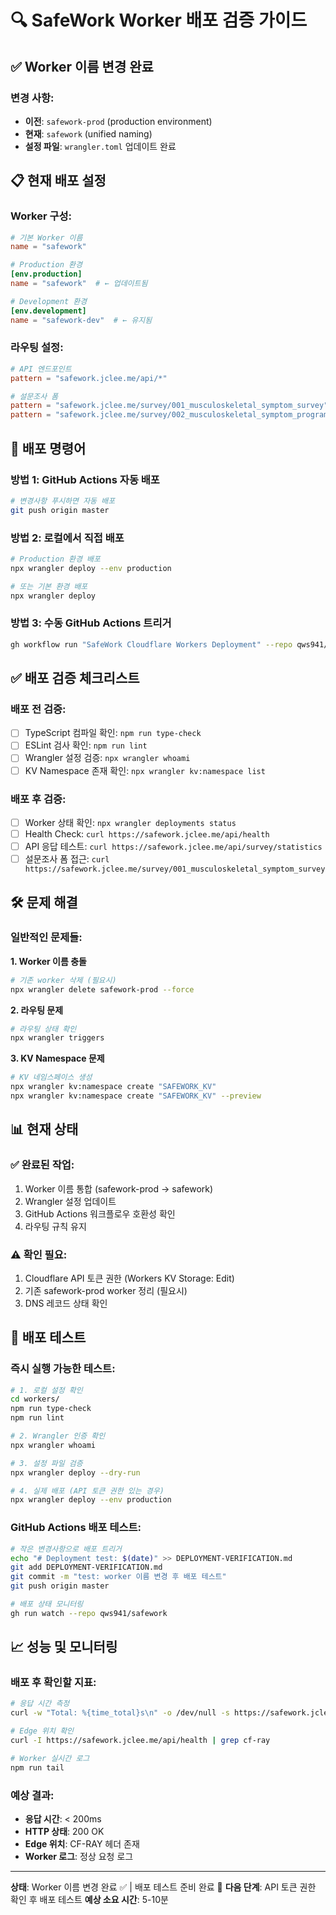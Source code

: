 # 🔍 SafeWork Worker 배포 검증 가이드

## ✅ Worker 이름 변경 완료

### 변경 사항:
- **이전**: `safework-prod` (production environment)
- **현재**: `safework` (unified naming)
- **설정 파일**: `wrangler.toml` 업데이트 완료

## 📋 현재 배포 설정

### Worker 구성:
```toml
# 기본 Worker 이름
name = "safework"

# Production 환경
[env.production]
name = "safework"  # ← 업데이트됨

# Development 환경
[env.development]
name = "safework-dev"  # ← 유지됨
```

### 라우팅 설정:
```toml
# API 엔드포인트
pattern = "safework.jclee.me/api/*"

# 설문조사 폼
pattern = "safework.jclee.me/survey/001_musculoskeletal_symptom_survey"
pattern = "safework.jclee.me/survey/002_musculoskeletal_symptom_program"
```

## 🚀 배포 명령어

### 방법 1: GitHub Actions 자동 배포
```bash
# 변경사항 푸시하면 자동 배포
git push origin master
```

### 방법 2: 로컬에서 직접 배포
```bash
# Production 환경 배포
npx wrangler deploy --env production

# 또는 기본 환경 배포
npx wrangler deploy
```

### 방법 3: 수동 GitHub Actions 트리거
```bash
gh workflow run "SafeWork Cloudflare Workers Deployment" --repo qws941/safework
```

## ✅ 배포 검증 체크리스트

### 배포 전 검증:
- [ ] TypeScript 컴파일 확인: `npm run type-check`
- [ ] ESLint 검사 확인: `npm run lint`
- [ ] Wrangler 설정 검증: `npx wrangler whoami`
- [ ] KV Namespace 존재 확인: `npx wrangler kv:namespace list`

### 배포 후 검증:
- [ ] Worker 상태 확인: `npx wrangler deployments status`
- [ ] Health Check: `curl https://safework.jclee.me/api/health`
- [ ] API 응답 테스트: `curl https://safework.jclee.me/api/survey/statistics`
- [ ] 설문조사 폼 접근: `curl https://safework.jclee.me/survey/001_musculoskeletal_symptom_survey`

## 🛠️ 문제 해결

### 일반적인 문제들:

**1. Worker 이름 충돌**
```bash
# 기존 worker 삭제 (필요시)
npx wrangler delete safework-prod --force
```

**2. 라우팅 문제**
```bash
# 라우팅 상태 확인
npx wrangler triggers
```

**3. KV Namespace 문제**
```bash
# KV 네임스페이스 생성
npx wrangler kv:namespace create "SAFEWORK_KV"
npx wrangler kv:namespace create "SAFEWORK_KV" --preview
```

## 📊 현재 상태

### ✅ 완료된 작업:
1. Worker 이름 통합 (safework-prod → safework)
2. Wrangler 설정 업데이트
3. GitHub Actions 워크플로우 호환성 확인
4. 라우팅 규칙 유지

### ⚠️ 확인 필요:
1. Cloudflare API 토큰 권한 (Workers KV Storage: Edit)
2. 기존 safework-prod worker 정리 (필요시)
3. DNS 레코드 상태 확인

## 🔄 배포 테스트

### 즉시 실행 가능한 테스트:
```bash
# 1. 로컬 설정 확인
cd workers/
npm run type-check
npm run lint

# 2. Wrangler 인증 확인
npx wrangler whoami

# 3. 설정 파일 검증
npx wrangler deploy --dry-run

# 4. 실제 배포 (API 토큰 권한 있는 경우)
npx wrangler deploy --env production
```

### GitHub Actions 배포 테스트:
```bash
# 작은 변경사항으로 배포 트리거
echo "# Deployment test: $(date)" >> DEPLOYMENT-VERIFICATION.md
git add DEPLOYMENT-VERIFICATION.md
git commit -m "test: worker 이름 변경 후 배포 테스트"
git push origin master

# 배포 상태 모니터링
gh run watch --repo qws941/safework
```

## 📈 성능 및 모니터링

### 배포 후 확인할 지표:
```bash
# 응답 시간 측정
curl -w "Total: %{time_total}s\n" -o /dev/null -s https://safework.jclee.me/api/health

# Edge 위치 확인
curl -I https://safework.jclee.me/api/health | grep cf-ray

# Worker 실시간 로그
npm run tail
```

### 예상 결과:
- **응답 시간**: < 200ms
- **HTTP 상태**: 200 OK
- **Edge 위치**: CF-RAY 헤더 존재
- **Worker 로그**: 정상 요청 로그

---

**상태**: Worker 이름 변경 완료 ✅ | 배포 테스트 준비 완료 🚀
**다음 단계**: API 토큰 권한 확인 후 배포 테스트
**예상 소요 시간**: 5-10분